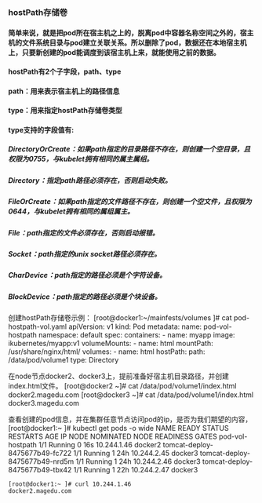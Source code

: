 ### hostPath存储卷
#### 简单来说，就是把pod所在宿主机之上的，脱离pod中容器名称空间之外的，宿主机的文件系统目录与pod建立关联关系。所以删除了pod，数据还在本地宿主机上，只要新创建的pod能调度到该宿主机上来，就能使用之前的数据。
#### hostPath有2个子字段，path、type
####     path：用来表示宿主机上的路径信息
####     type：用来指定hostPath存储卷类型
####     type支持的字段值有:
    
#####       DirectoryOrCreate：如果path指定的目录路径不存在，则创建一个空目录，且权限为0755，与kubelet拥有相同的属主属组。
      
#####      Directory：指定path路径必须存在，否则启动失败。
      
#####      FileOrCreate：如果path指定的文件路径不存在，则创建一个空文件，且权限为0644，与kubelet拥有相同的属组属主。
      
#####      File：path指定的文件必须存在，否则启动报错。
      
#####      Socket：path指定的unix socket路径必须存在。
      
#####      CharDevice：path指定的路径必须是个字符设备。
      
#####      BlockDevice：path指定的路径必须是个块设备。

创建hostPath存储卷示例：
   [root@docker1:~/mainfests/volumes ]# cat  pod-hostpath-vol.yaml 
    apiVersion: v1
    kind: Pod
    metadata:
       name: pod-vol-hostpath
       namespace: default
    spec:
       containers:
       - name: myapp
         image: ikubernetes/myapp:v1
         volumeMounts:
         - name: html
           mountPath: /usr/share/nginx/html/
       volumes:
       - name: html
         hostPath: 
            path: /data/pod/volume1
            type: Directory 
 
在node节点docker2、docker3上，提前准备好宿主机目录路径，并创建index.html文件。
        [root@docker2 ~]# cat  /data/pod/volume1/index.html
        docker2.magedu.com
        [root@docker3 ~]# cat /data/pod/volume1/index.html 
        docker3.magedu.com

查看创建的pod信息，并在集群任意节点访问pod的ip，是否为我们期望的内容，
    [root@docker1:~ ]# kubectl  get pods -o wide
    NAME                             READY   STATUS    RESTARTS   AGE   IP            NODE      NOMINATED NODE   READINESS GATES
    pod-vol-hostpath                 1/1     Running   0          16s   10.244.1.46   docker2   <none>           <none>
    tomcat-deploy-8475677b49-fc722   1/1     Running   1          24h   10.244.2.45   docker3   <none>           <none>
    tomcat-deploy-8475677b49-nrd5m   1/1     Running   1          24h   10.244.2.46   docker3   <none>           <none>
    tomcat-deploy-8475677b49-tbx42   1/1     Running   1          22h   10.244.2.47   docker3   <none>           <none>
    
    [root@docker1:~ ]# curl 10.244.1.46
    docker2.magedu.com







